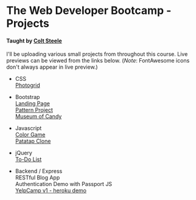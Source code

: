 # The Web Developer Bootcamp - Projects

#### Taught by [Colt Steele](https://www.udemy.com/user/coltsteele/)

I'll be uploading various small projects from throughout this course. Live previews can be viewed from the links below. (*Note*: FontAwesome icons don't always appear in live preview.)

* CSS  
   [Photogrid](http://htmlpreview.github.io/?https://github.com/kylewjackson/web-dev-projects/blob/master/Udemy/Web%20Developer%20Bootcamp/CSS%20Projects/photogrid.html)  

* Bootstrap   
   [Landing Page](http://htmlpreview.github.io/?https://github.com/kylewjackson/web-dev-projects/blob/master/Udemy/Web%20Developer%20Bootcamp/CSS%20Projects/Bootstrap%20Projects/landing.html)  
   [Pattern Project](http://htmlpreview.github.io/?https://github.com/kylewjackson/web-dev-projects/blob/master/Udemy/Web%20Developer%20Bootcamp/CSS%20Projects/Bootstrap%20Projects/Pattern%20Project/index.html)  
   [Museum of Candy](http://htmlpreview.github.io/?https://github.com/kylewjackson/web-dev-projects/blob/master/Udemy/Web%20Developer%20Bootcamp/CSS%20Projects/Bootstrap%20Projects/Museum%20of%20Candy%20Project/index.html)  

* Javascript  
   [Color Game](http://htmlpreview.github.io/?https://github.com/kylewjackson/web-dev-projects/blob/master/Udemy/Web%20Developer%20Bootcamp/Javascript%20Projects/color-game-project/color-game.html)  
   [Patatap Clone](http://htmlpreview.github.io/?https://github.com/kylewjackson/web-dev-projects/blob/master/Udemy/Web%20Developer%20Bootcamp/Javascript%20Projects/patatap-clone/circles.html)  

* jQuery  
   [To-Do List](http://htmlpreview.github.io/?https://github.com/kylewjackson/web-dev-projects/blob/master/Udemy/Web%20Developer%20Bootcamp/Javascript%20Projects/jQuery%20Projects/to-do-list/index.html)  

* Backend / Express  
  RESTful Blog App  
  Authentication Demo with Passport JS  
  [YelpCamp v1 - heroku demo](https://quiet-retreat-56369.herokuapp.com/)